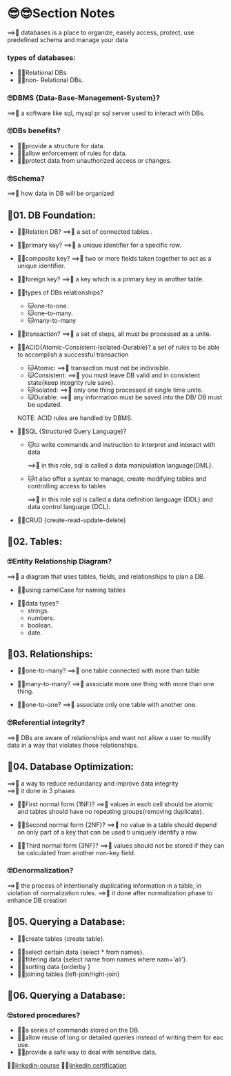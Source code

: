 # 😎😎Section Notes

==>🤩 databases is a place to organize, easely access, protect, use predefined schema and manage your data

### types of databases:

- 🐱‍🏍Relational DBs.
- 🐱‍🏍non- Relational DBs.

### 🙄DBMS {Data-Base-Management-System}?

==>🤩 a software like sql, mysql pr sql server used to interact with DBs.

### 🙄DBs benefits?

- 🐱‍🏍provide a structure for data.
- 🐱‍🏍allow enforcement of rules for data.
- 🐱‍🏍protect data from unauthorized access or changes.

### 🙄Schema?

==>🤩 how data in DB will be organized

## 🧐01. DB Foundation:

- 🐱‍🏍Relation DB?
  ==>🤩 a set of connected tables .

* 🐱‍🏍primary key?
  ==>🤩 a unique identifier for a specific row.
* 🐱‍🏍composite key?
  ==>🤩 two or more fields taken together to act as a unique identifier.
* 🐱‍🏍foreign key?
  ==>🤩 a key which is a primary key in another table.
* 🐱‍🏍types of DBs relationships?
  - 🐱one-to-one.
  - 🐱one-to-many.
  - 🐱many-to-many
* 🐱‍🏍transaction?
  ==>🤩 a set of steps, all must be processed as a unite.

* 🐱‍🏍ACID{Atomic-Consistent-Isolated-Durable}?
  a set of rules to be able to accomplish a successful transaction

  - 🐱Atomic:
    ==>🤩 transaction must not be indivisible.
  - 🐱Consistent:
    ==>🤩 you must leave DB valid and in consistent state{keep integrity rule save}.
  - 🐱Isolated:
    ==>🤩 only one thing processed at single time unite.
  - 🐱Durable:
    ==>🤩 any information must be saved into the DB/ DB must be updated.

  NOTE: ACID rules are handled by DBMS.

* 🐱‍🏍SQL {Structured Query Language}?

  - 🐱to write commands and instruction to interpret and interact with data

    ==>🤩 in this role, sql is called a data manipulation language{DML}.

  - 🐱it also offer a syntax to manage, create modifying tables and controlling access to tables

    ==>🤩 in this role sql is called a data definition language {DDL} and data control language {DCL}.

* 🐱‍🏍CRUD {create-read-update-delete}

## 🧐02. Tables:

### 🙄Entity Relationship Diagram?

==>🤩 a diagram that uses tables, fields, and relationships to plan a DB.

- 🐱‍🏍using camelCase for naming tables

* 🐱‍🏍data types?
  - strings.
  - numbers.
  - boolean.
  - date.

## 🧐03. Relationships:

- 🐱‍🏍one-to-many?
  ==>🤩 one table connected with more than table

- 🐱‍🏍many-to-many?
  ==>🤩 associate more one thing with more than one thing.
- 🐱‍🏍one-to-one?
  ==>🤩 associate only one table with another one.

### 🙄Referential integrity?

==>🤩 DBs are aware of relationships and want not allow a user to modify data in a way that violates those relationships.

## 🧐04. Database Optimization:

==>🤩 a way to reduce redundancy and improve data integrity  
==>🤩 it done in 3 phases

- 🐱‍🏍First normal form {1NF}?
  ==>🤩 values in each cell should be atomic and tables should have no repeating groups{removing duplicate}.

* 🐱‍🏍Second normal form {2NF}?
  ==>🤩 no value in a table should depend on only part of a key that can be used ti uniquely identify a row.

* 🐱‍🏍Third normal form {3NF}?
  ==>🤩 values should not be stored if they can be calculated from another non-key field.

### 🙄Denormalization?

==>🤩 the process of intentionally duplicating information in a table, in violation of normalization rules.
==>🤩 it done after normalization phase to enhance DB creation

## 🧐05. Querying a Database:

- 🐱‍🏍create tables {create table}.

* 🐱‍🏍select certain data {select \* from names}.
* 🐱‍🏍filtering data {select name from names where nam='ali'}.
* 🐱‍🏍sorting data {orderby }
* 🐱‍🏍joining tables {left-join/right-join}

## 🧐06. Querying a Database:

### 🙄stored procedures?

- 🐱‍🏍a series of commands stored on the DB.
- 🐱‍🏍allow reuse of long or detailed queries instead of writing them for eac use.
- 🐱‍🏍provide a safe way to deal with sensitive data.
  <br/>

🐳🐳[linkedin-course](https://www.linkedin.com/learning/programming-foundations-databases-2)
🐳🐳[linkedin certification](https://www.linkedin.com/learning/certificates/a0144a3dd3fed26907bf0f80316949ad0e9c352e9df5bb4d884ddabc935c5c62?trk=share_certificate)
